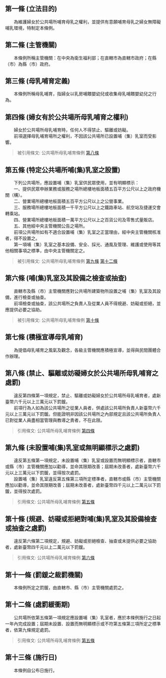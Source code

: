 第一條 (立法目的)
-----------------
　　為維護婦女於公共場所哺育母乳之權利，並提供有意願哺育母乳之婦女無障礙哺乳環境，特制定本條例。  


第二條 (主管機關)
-----------------
　　本條例所稱主管機關：在中央為衛生福利部；在直轄市為直轄市政府；在縣（市）為縣（市）政府。  


第三條 (母乳哺育定義)
---------------------
　　本條例所稱母乳哺育，指婦女以乳房哺餵嬰幼兒或收集母乳哺餵嬰幼兒之行為。  


第四條 (婦女有於公共場所母乳哺育之權利)
---------------------------------------
　　婦女於公共場所母乳哺育時，任何人不得禁止、驅離或妨礙。  
　　前項選擇母乳哺育場所之權利，不因該公共場所已設置哺（集）乳室而受影響。  
> 被引用條文: 公共場所母乳哺育條例 [第八條](5143#第八條-禁止、驅離或妨礙婦女於公共場所母乳哺育之處罰)



第五條 (特定公共場所哺(集)乳室之設置)
-------------------------------------
　　下列公共場所，應設置哺（集）乳室供民眾使用，並有明顯標示：  
　　一、提供民眾申辦業務或服務之場所總樓地板面積五百平方公尺以上之政府機關（構）。  
　　二、營業場所總樓地板面積五百平方公尺以上之公營事業。  
　　三、服務場所總樓地板面積一千平方公尺以上之鐵路車站、航空站及捷運交會轉乘站。  
　　四、營業場所總樓地板面積一萬平方公尺以上之百貨公司及零售式量販店。  
　　五、其他經中央主管機關公告之場所。  
　　前項公共場所如有不適合設置哺（集）乳室之正當理由，經中央主管機關核准者，得不設置之。  
　　第一項哺（集）乳室之基本設備、安全、採光、通風及管理、維護或使用等其他相關事項之標準，由中央主管機關定之。  
> 被引用條文: 公共場所母乳哺育條例 [第九條](5143#第九條-未設置哺集乳室或無明顯標示之處罰) [第十二條](5143#第十二條-處罰緩衝期)



第六條 (哺(集)乳室及其設備之檢查或抽查)
---------------------------------------
　　直轄市及縣（市）主管機關應對公共場所建築物所設置之哺（集）乳室及其設備，進行檢查或抽查。  
　　前項檢查或抽查，該公共場所之負責人及從業人員不得規避、妨礙或拒絕，並應提供必要之協助。  
> 被引用條文: 公共場所母乳哺育條例 [第十條](5143#第十條-規避、妨礙或拒絕對哺集乳室及其設備檢查或抽查之處罰)



第七條 (積極宣導母乳哺育)
-------------------------
　　為提倡母乳哺育之風氣及觀念，各級主管機關應積極宣導，並得與民間團體合作辦理。  


第八條 (禁止、驅離或妨礙婦女於公共場所母乳哺育之處罰)
-----------------------------------------------------
　　違反第四條第一項規定，禁止、驅離或妨礙婦女於公共場所母乳哺育者，處新臺幣六千元以上三萬元以下罰鍰。  
　　前項行為人如為該公共場所之從業人員者，併處該公共場所負責人新臺幣六千元以上三萬元以下罰鍰。但能證明非因該公共場所之內部規定且該公共場所負責人已對從業人員盡相當管理與教導之責者，不在此限。  
> 引用條文: 公共場所母乳哺育條例 [第四條](5143#第四條-婦女有於公共場所母乳哺育之權利)



第九條 (未設置哺(集)乳室或無明顯標示之處罰)
-------------------------------------------
　　違反第五條第一項規定，未設置哺（集）乳室或設置而無明顯標示者，直轄市或縣（市）主管機關應加以勸導，並命其限期改善；屆期未改善者，處新臺幣六千元以上三萬元以下罰鍰，並得按次處罰。  
　　設置哺（集）乳室違反第五條第三項所定標準者，直轄市或縣（市）主管機關應加以勸導，並命其限期改善；屆期未改善者，處新臺幣四千元以上二萬元以下罰鍰，並得按次處罰。  
> 引用條文: 公共場所母乳哺育條例 [第五條](5143#第五條-特定公共場所哺集乳室之設置)



第十條 (規避、妨礙或拒絕對哺(集)乳室及其設備檢查或抽查之處罰)
-------------------------------------------------------------
　　違反第六條第二項規定，規避、妨礙或拒絕檢查、抽查或未提供必要之協助者，處新臺幣四千元以上二萬元以下罰鍰。  
> 引用條文: 公共場所母乳哺育條例 [第六條](5143#第六條-哺集乳室及其設備之檢查或抽查)



第十一條 (罰鍰之裁罰機關)
-------------------------
　　本條例所定之罰鍰，由直轄市、縣（市）主管機關處罰之。  


第十二條 (處罰緩衝期)
---------------------
　　公共場所依第五條第一項規定應設置哺（集）乳室者，應於本條例施行之日起一年內完成設置；屆期未設置、設置而無明顯標示或不符第五條第三項所定之標準者，依第九條規定處罰。  
> 引用條文: 公共場所母乳哺育條例 [第五條](5143#第五條-特定公共場所哺集乳室之設置)



第十三條 (施行日)
-----------------
　　本條例自公布日施行。